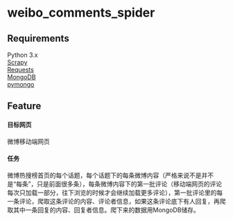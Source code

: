 # weibo_comments_spider


## Requirements

Python 3.x  
[Scrapy](https://scrapy.org/)  
[Requests](https://2.python-requests.org/en/master/)  
[MongoDB](https://www.mongodb.com/)  
[pymongo](https://api.mongodb.com/python/current/)


## Feature

#### 目标网页

微博移动端网页

#### 任务

微博热搜榜首页的每个话题，每个话题下的每条微博内容（严格来说不是并不是“每条”，只是前面很多条），每条微博内容下的第一批评论（移动端网页的评论每次只加载一部分，往下浏览的时候才会继续加载更多评论），第一批评论里的每一条评论，爬取这条评论的内容、评论者信息，如果这条评论底下有人回复，再爬取其中一条回复的内容、回复者信息。爬下来的数据用MongoDB储存。
